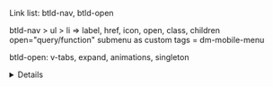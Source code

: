 Link list: btld-nav, btld-open

btld-nav > ul > li => label, href, icon, open, class, children
open="query/function"
submenu as custom tags = dm-mobile-menu

btld-open: v-tabs, expand, animations, singleton

<details> <dialog> 

Dialogs, Buttons, Links

Backdrop? Mobile Menu as Dialog?

Tabs, Vertical Tabs, Expand